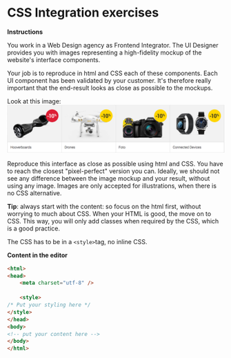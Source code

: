 # CSS Integration exercises

**Instructions**

You work in a Web Design agency as Frontend Integrator. The UI Designer provides you with images representing a high-fidelity mockup of the website's interface components. 

Your job is to reproduce in html and CSS each of these components. Each UI component has been validated by your customer. It's therefore really important that the end-result looks as close as possible to the mockups.

Look at this image: ![](resources/integration-challenge-7.png)

Reproduce this interface as close as possible using html and CSS. You have to reach the closest "pixel-perfect" version you can. Ideally, we should not see any difference between the image mockup and your result, without using any image. Images are only accepted for illustrations, when there is no CSS alternative.

**Tip**: always start with the content: so focus on the html first, without worrying to much about CSS. When your HTML is good, the move on to CSS. This way, you will only add classes when required by the CSS, which is a good practice.

The CSS has to be in a `<style>`tag, no inline CSS.

**Content in the editor**

```html
<html>
<head>
	<meta charset="utf-8" />
	    
	<style>
/* Put your styling here */
</style>
</head>
<body>
<!-- put your content here -->
</body>
</html>
```